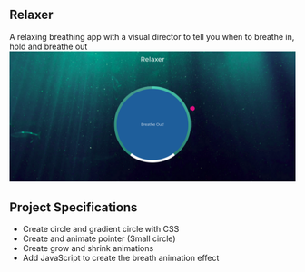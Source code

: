 ## Relaxer

A relaxing breathing app with a visual director to tell you when to breathe in, hold and breathe out
<img src="./img/Screenshot_2021-05-26 Relaxer.png">
## Project Specifications

- Create circle and gradient circle with CSS
- Create and animate pointer (Small circle)
- Create grow and shrink animations
- Add JavaScript to create the breath animation effect
